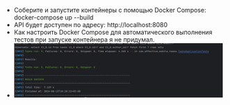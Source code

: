 * Соберите и запустите контейнеры с помощью Docker Compose: docker-compose up --build
* API будет доступен по адресу: http://localhost:8080
* Как настроить Docker Compose для автоматического выполнения тестов при запуске контейнера я не придумал.
* ![img.png](src%2Fmain%2Fresources%2Fimg.png)